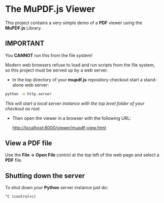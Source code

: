 # The MuPDF.js Viewer


This project contains a very simple demo of a **PDF** viewer using the **MuPDF.js** Library.

## IMPORTANT

You **CANNOT** run this from the file system!

Modern web browsers refuse to load and run scripts from the file system, so
this project must be served up by a web server.

- In the top directory of your **mupdf.js** repository checkout start a stand-alone web server:

```bash
python -m http.server
```

*This will start a local server instance with the top level folder of your checkout as root.*


- Then open the viewer in a browser with the following URL:

	[http://localhost:8000/viewer/mupdf-view.html](http://localhost:8000/viewer/mupdf-view.html)


## View a PDF file

Use the **File -> Open File** control at the top left of the web page and select a **PDF** file.


## Shutting down the server

To shut down your **Python** server instance just do:

	^C (control+c)
